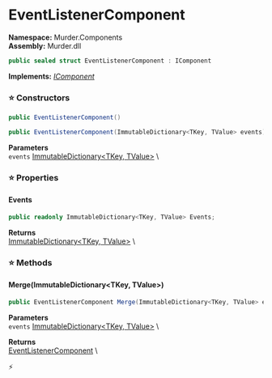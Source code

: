 # EventListenerComponent

**Namespace:** Murder.Components \
**Assembly:** Murder.dll

```csharp
public sealed struct EventListenerComponent : IComponent
```

**Implements:** _[IComponent](../../Bang/Components/IComponent.html)_

### ⭐ Constructors
```csharp
public EventListenerComponent()
```

```csharp
public EventListenerComponent(ImmutableDictionary<TKey, TValue> events)
```

**Parameters** \
`events` [ImmutableDictionary\<TKey, TValue\>](https://learn.microsoft.com/en-us/dotnet/api/System.Collections.Immutable.ImmutableDictionary-2?view=net-7.0) \

### ⭐ Properties
#### Events
```csharp
public readonly ImmutableDictionary<TKey, TValue> Events;
```

**Returns** \
[ImmutableDictionary\<TKey, TValue\>](https://learn.microsoft.com/en-us/dotnet/api/System.Collections.Immutable.ImmutableDictionary-2?view=net-7.0) \
### ⭐ Methods
#### Merge(ImmutableDictionary<TKey, TValue>)
```csharp
public EventListenerComponent Merge(ImmutableDictionary<TKey, TValue> events)
```

**Parameters** \
`events` [ImmutableDictionary\<TKey, TValue\>](https://learn.microsoft.com/en-us/dotnet/api/System.Collections.Immutable.ImmutableDictionary-2?view=net-7.0) \

**Returns** \
[EventListenerComponent](../../Murder/Components/EventListenerComponent.html) \



⚡
